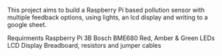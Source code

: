 This project aims to build a Raspberry Pi based pollution sensor with multiple feedback options, using lights, an lcd display and writing to a google sheet.

Requirments
Raspberry Pi 3B
Bosch BME680
Red, Amber & Green LEDs
LCD Display
Breadboard, resistors and jumper cables
